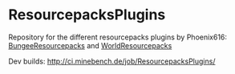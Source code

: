 # ResourcepacksPlugins
Repository for the different resourcepacks plugins by Phoenix616: [BungeeResourcepacks](https://www.spigotmc.org/resources/bungee-resourcepacks.6137/) and [WorldResourcepacks](https://www.spigotmc.org/resources/world-resourcepacks.18950/)

Dev builds: http://ci.minebench.de/job/ResourcepacksPlugins/
